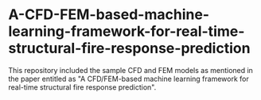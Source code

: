 # A-CFD-FEM-based-machine-learning-framework-for-real-time-structural-fire-response-prediction

This repository included the sample CFD and FEM models as mentioned in the paper entitled as "A CFD/FEM-based machine learning framework for real-time structural fire response prediction". 
